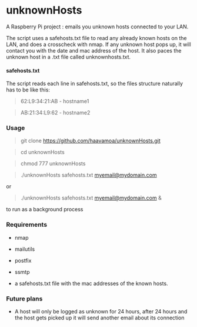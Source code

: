 unknownHosts
============

A Raspberry Pi project : emails you unknown hosts connected to your LAN.

The script uses a safehosts.txt file to read any already known hosts on the LAN, and does a crosscheck with nmap. If any unknown host pops up, it will contact you with the date and mac address of the host.
It also paces the unknown host in a .txt file called unknownhosts.txt.


#### safehosts.txt
The script reads each line in safehosts.txt, so the files structure naturally has to be like this:

> 62:L9:34:21:AB - hostname1

> AB:21:34:L9:62 - hostname2

### Usage
>git clone https://github.com/haavamoa/unknownHosts.git

> cd unknownHosts

>chmod 777 unknownHosts

>./unknownHosts safehosts.txt myemail@mydomain.com

or 

> ./unknownHosts safehosts.txt myemail@mydomain.com &

to run as a background process

### Requirements

* nmap

* mailutils

* postfix

* ssmtp

* a safehosts.txt file with the mac addresses of the known hosts.

### Future plans

* A host will only be logged as unknown for 24 hours, after 24 hours and the host gets picked up it will send another email about its connection
